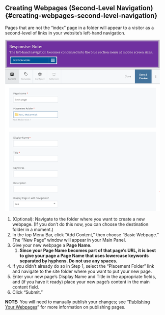 ## Creating Webpages \(Second-Level Navigation\) {#creating-webpages-second-level-navigation}

Pages that are not the “index” page in a folder will appear to a visitor as a second-level of links in your website’s left-hand navigation.

![107](../assets/107.png)![](/assets/108.png)

1. \(Optional\): Navigate to the folder where you want to create a new webpage. \(If you don’t do this now, you can choose the destination folder in a moment.\)
2. In the top Menu Bar, click “Add Content,” then choose “Basic Webpage.” The “New Page” window will appear in your Main Panel.
3. Give your new webpage a **Page Name**.
   1. **Since your Page Name becomes part of that page’s URL, it is best to give your page a Page Name that uses lowercase keywords separated by hyphens. Do not use any spaces.**
4. If you didn’t already do so in Step 1, select the “Placement Folder” link and navigate to the site folder where you want to put your new page.
5. Enter your new page’s Display Name and Title in the appropriate fields, and \(if you have it ready\) place your new page’s content in the main content field.
6. Click “Submit.”

**NOTE:** You will need to manually publish your changes; see “[Publishing Your Webpages](../module_2_editing_a_basic_page/submit_vs_publish.md#115333639914907-_Publishing_Your_Webpages)” for more information on publishing pages.

